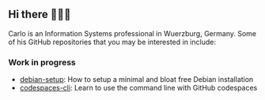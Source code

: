 ## Hi there 👋👋👋

Carlo is an Information Systems professional in Wuerzburg, Germany. Some of his GitHub repositories that you may be interested in include:

### Work in progress

- [debian-setup](https://github.com/dengdenglele/debian-setup): How to setup a minimal and bloat free Debian installation
- [codespaces-cli](https://github.com/dengdenglele/codespaces-cli): Learn to use the command line with GitHub codespaces

<!--
**dengdenglele/dengdenglele** is a ✨ _special_ ✨ repository because its `README.md` (this file) appears on your GitHub profile.

Here are some ideas to get you started:

- 🔭 I’m currently working on ...
- 🌱 I’m currently learning ...
- 👯 I’m looking to collaborate on ...
- 🤔 I’m looking for help with ...
- 💬 Ask me about ...
- 📫 How to reach me: ...
- 😄 Pronouns: ...
- ⚡ Fun fact: ...
-->
